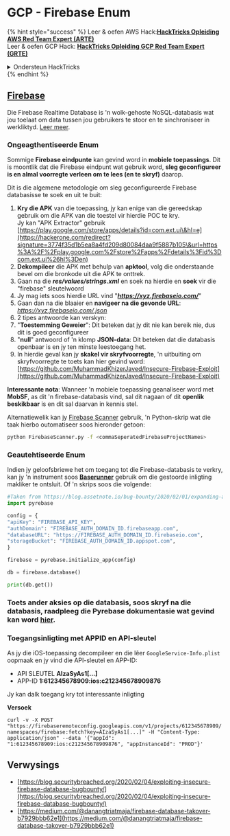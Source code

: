 # GCP - Firebase Enum

{% hint style="success" %}
Leer & oefen AWS Hack:<img src="/.gitbook/assets/image.png" alt="" data-size="line">[**HackTricks Opleiding AWS Red Team Expert (ARTE)**](https://training.hacktricks.xyz/courses/arte)<img src="/.gitbook/assets/image.png" alt="" data-size="line">\
Leer & oefen GCP Hack: <img src="/.gitbook/assets/image (2).png" alt="" data-size="line">[**HackTricks Opleiding GCP Red Team Expert (GRTE)**<img src="/.gitbook/assets/image (2).png" alt="" data-size="line">](https://training.hacktricks.xyz/courses/grte)

<details>

<summary>Ondersteun HackTricks</summary>

* Controleer die [**inskrywingsplanne**](https://github.com/sponsors/carlospolop)!
* **Sluit aan by die** 💬 [**Discord-groep**](https://discord.gg/hRep4RUj7f) of die [**telegram-groep**](https://t.me/peass) of **volg** ons op **Twitter** 🐦 [**@hacktricks\_live**](https://twitter.com/hacktricks\_live)**.**
* **Deel hacktruuks deur PR's in te dien by die** [**HackTricks**](https://github.com/carlospolop/hacktricks) en [**HackTricks Cloud**](https://github.com/carlospolop/hacktricks-cloud) github-opslag.

</details>
{% endhint %}

## [Firebase](https://cloud.google.com/sdk/gcloud/reference/firebase/)

Die Firebase Realtime Database is 'n wolk-gehoste NoSQL-databasis wat jou toelaat om data tussen jou gebruikers te stoor en te sinchroniseer in werkliktyd. [Leer meer](https://firebase.google.com/products/realtime-database/).

### Ongeagthentiseerde Enum

Sommige **Firebase eindpunte** kan gevind word in **mobiele toepassings**. Dit is moontlik dat die Firebase eindpunt wat gebruik word, **sleg geconfigureer is en almal voorregte verleen om te lees (en te skryf)** daarop.

Dit is die algemene metodologie om sleg geconfigureerde Firebase databasisse te soek en uit te buit:

1. **Kry die APK** van die toepassing, jy kan enige van die gereedskap gebruik om die APK van die toestel vir hierdie POC te kry.\
Jy kan "APK Extractor" gebruik [https://play.google.com/store/apps/details?id=com.ext.ui\&hl=e](https://hackerone.com/redirect?signature=3774f35d1b5ea8a4fd209d80084daa9f5887b105\&url=https%3A%2F%2Fplay.google.com%2Fstore%2Fapps%2Fdetails%3Fid%3Dcom.ext.ui%26hl%3Den)
2. **Dekompileer** die APK met behulp van **apktool**, volg die onderstaande bevel om die bronkode uit die APK te onttrek.
3. Gaan na die _**res/values/strings.xml**_ en soek na hierdie en **soek** vir die "firebase" sleutelwoord
4. Jy mag iets soos hierdie URL vind "_**https://xyz.firebaseio.com/**_"
5. Gaan dan na die blaaier en **navigeer na die gevonde URL**: _https://xyz.firebaseio.com/.json_
6. 2 tipes antwoorde kan verskyn:
1. "**Toestemming Geweier**": Dit beteken dat jy dit nie kan bereik nie, dus dit is goed geconfigureer
2. "**null**" antwoord of 'n klomp **JSON-data**: Dit beteken dat die databasis openbaar is en jy ten minste leestoegang het.
1. In hierdie geval kan jy **skakel vir skryfvoorregte**, 'n uitbuiting om skryfvoorregte te toets kan hier gevind word: [https://github.com/MuhammadKhizerJaved/Insecure-Firebase-Exploit](https://github.com/MuhammadKhizerJaved/Insecure-Firebase-Exploit)

**Interessante nota**: Wanneer 'n mobiele toepassing geanaliseer word met **MobSF**, as dit 'n firebase-databasis vind, sal dit nagaan of dit **openlik beskikbaar** is en dit sal daarvan in kennis stel.

Alternatiewelik kan jy [Firebase Scanner](https://github.com/shivsahni/FireBaseScanner) gebruik, 'n Python-skrip wat die taak hierbo outomatiseer soos hieronder getoon:
```bash
python FirebaseScanner.py -f <commaSeperatedFirebaseProjectNames>
```
### Geautehtiseerde Enum

Indien jy geloofsbriewe het om toegang tot die Firebase-databasis te verkry, kan jy 'n instrument soos [**Baserunner**](https://github.com/iosiro/baserunner) gebruik om die gestoorde inligting makliker te ontsluit. Of 'n skrips soos die volgende:
```python
#Taken from https://blog.assetnote.io/bug-bounty/2020/02/01/expanding-attack-surface-react-native/
import pyrebase

config = {
"apiKey": "FIREBASE_API_KEY",
"authDomain": "FIREBASE_AUTH_DOMAIN_ID.firebaseapp.com",
"databaseURL": "https://FIREBASE_AUTH_DOMAIN_ID.firebaseio.com",
"storageBucket": "FIREBASE_AUTH_DOMAIN_ID.appspot.com",
}

firebase = pyrebase.initialize_app(config)

db = firebase.database()

print(db.get())
```
### Toets ander aksies op die databasis, soos skryf na die databasis, raadpleeg die Pyrebase dokumentasie wat gevind kan word [hier](https://github.com/thisbejim/Pyrebase).

### Toegangsinligting met APPID en API-sleutel <a href="#access-info-with-appid-and-api-key" id="access-info-with-appid-and-api-key"></a>

As jy die iOS-toepassing decompileer en die lêer `GoogleService-Info.plist` oopmaak en jy vind die API-sleutel en APP-ID:

- API SLEUTEL **AIzaSyAs1\[...]**
- APP-ID **1:612345678909:ios:c212345678909876**

Jy kan dalk toegang kry tot interessante inligting

**Versoek**

`curl -v -X POST "https://firebaseremoteconfig.googleapis.com/v1/projects/612345678909/namespaces/firebase:fetch?key=AIzaSyAs1[...]" -H "Content-Type: application/json" --data '{"appId": "1:612345678909:ios:c212345678909876", "appInstanceId": "PROD"}'`

## Verwysings <a href="#references" id="references"></a>

- [https://blog.securitybreached.org/2020/02/04/exploiting-insecure-firebase-database-bugbounty/](https://blog.securitybreached.org/2020/02/04/exploiting-insecure-firebase-database-bugbounty/)
- [https://medium.com/@danangtriatmaja/firebase-database-takover-b7929bbb62e1](https://medium.com/@danangtriatmaja/firebase-database-takover-b7929bbb62e1)​
